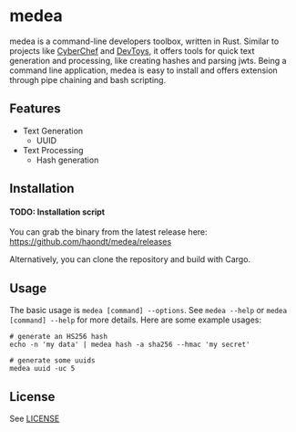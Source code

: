 # medea

medea is a command-line developers toolbox, written in Rust. Similar to projects like [CyberChef](https://github.com/gchq/CyberChef) and [DevToys](https://github.com/veler/DevToys), it offers tools for quick text generation and processing, like creating hashes and parsing jwts. Being a command line application, medea is easy to install and offers extension through pipe chaining and bash scripting.

## Features

- Text Generation
  - UUID
- Text Processing
  - Hash generation

## Installation

#### TODO: Installation script

You can grab the binary from the latest release here: https://github.com/haondt/medea/releases

Alternatively, you can clone the repository and build with Cargo.

## Usage

The basic usage is `medea [command] --options`. See `medea --help` or `medea [command] --help` for more details. Here are some example usages:

```shell
# generate an HS256 hash
echo -n 'my data' | medea hash -a sha256 --hmac 'my secret'

# generate some uuids
medea uuid -uc 5
```

## License

See [LICENSE](./LICENSE)


